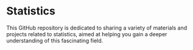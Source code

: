 # Statistics

This GitHub repository is dedicated to sharing a variety of materials and projects related to statistics, aimed at helping you gain a deeper understanding of this fascinating field.

